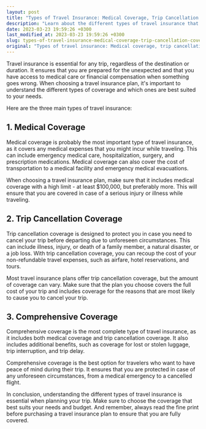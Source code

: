 ```yaml
---
layout: post
title: "Types of Travel Insurance: Medical Coverage, Trip Cancellation Coverage, and Comprehensive Coverage"
description: "Learn about the different types of travel insurance that will cover you during your trip, including medical coverage, trip cancellation coverage, and comprehensive coverage."
date: 2023-03-23 19:59:26 +0300
last_modified_at: 2023-03-23 19:59:26 +0300
slug: types-of-travel-insurance-medical-coverage-trip-cancellation-coverage-and-comprehensive-coverage
original: "Types of travel insurance: Medical coverage, trip cancellation coverage, and comprehensive coverage."
---
```

Travel insurance is essential for any trip, regardless of the destination or duration. It ensures that you are prepared for the unexpected and that you have access to medical care or financial compensation when something goes wrong. When choosing a travel insurance plan, it's important to understand the different types of coverage and which ones are best suited to your needs. 

Here are the three main types of travel insurance:

## 1. Medical Coverage

Medical coverage is probably the most important type of travel insurance, as it covers any medical expenses that you might incur while traveling. This can include emergency medical care, hospitalization, surgery, and prescription medications. Medical coverage can also cover the cost of transportation to a medical facility and emergency medical evacuations. 

When choosing a travel insurance plan, make sure that it includes medical coverage with a high limit - at least $100,000, but preferably more. This will ensure that you are covered in case of a serious injury or illness while traveling.

## 2. Trip Cancellation Coverage

Trip cancellation coverage is designed to protect you in case you need to cancel your trip before departing due to unforeseen circumstances. This can include illness, injury, or death of a family member, a natural disaster, or a job loss. With trip cancellation coverage, you can recoup the cost of your non-refundable travel expenses, such as airfare, hotel reservations, and tours.

Most travel insurance plans offer trip cancellation coverage, but the amount of coverage can vary. Make sure that the plan you choose covers the full cost of your trip and includes coverage for the reasons that are most likely to cause you to cancel your trip.

## 3. Comprehensive Coverage

Comprehensive coverage is the most complete type of travel insurance, as it includes both medical coverage and trip cancellation coverage. It also includes additional benefits, such as coverage for lost or stolen luggage, trip interruption, and trip delay. 

Comprehensive coverage is the best option for travelers who want to have peace of mind during their trip. It ensures that you are protected in case of any unforeseen circumstances, from a medical emergency to a cancelled flight.

In conclusion, understanding the different types of travel insurance is essential when planning your trip. Make sure to choose the coverage that best suits your needs and budget. And remember, always read the fine print before purchasing a travel insurance plan to ensure that you are fully covered.